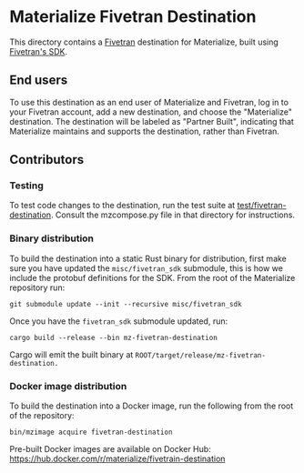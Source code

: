 # Materialize Fivetran Destination

This directory contains a [Fivetran] destination for Materialize, built using
[Fivetran's SDK][fivetran-sdk].

## End users

To use this destination as an end user of Materialize and Fivetran, log in to
your Fivetran account, add a new destination, and choose the "Materialize"
destination. The destination will be labeled as "Partner Built", indicating that
Materialize maintains and supports the destination, rather than Fivetran.

## Contributors

### Testing

To test code changes to the destination, run the test suite at
[test/fivetran-destination]. Consult the mzcompose.py file in that directory
for instructions.

### Binary distribution

To build the destination into a static Rust binary for distribution, first make sure you have
updated the `misc/fivetran_sdk` submodule, this is how we include the protobuf definitions for the
SDK. From the root of the Materialize repository run:

```shell
git submodule update --init --recursive misc/fivetran_sdk
```

Once you have the `fivetran_sdk` submodule updated, run:

```shell
cargo build --release --bin mz-fivetran-destination
```

Cargo will emit the built binary at
`ROOT/target/release/mz-fivetran-destination.`

### Docker image distribution

To build the destination into a Docker image, run the following from the root of
the repository:

```
bin/mzimage acquire fivetran-destination
```

Pre-built Docker images are available on Docker Hub:
<https://hub.docker.com/r/materialize/fivetrain-destination>

[fivetran]: https://fivetran.com
[fivetran-sdk]: https://github.com/fivetran/fivetran_sdk
[test/fivetran-destination]: ../test/fivetran-destination
